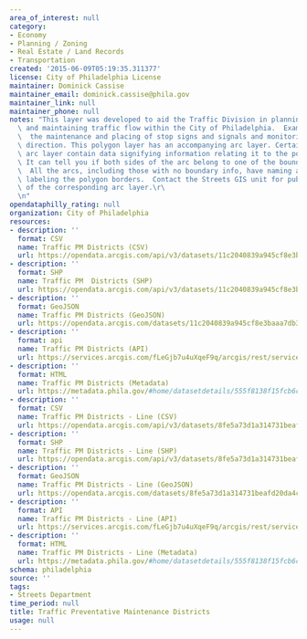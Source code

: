 ```yaml
---
area_of_interest: null
category:
- Economy
- Planning / Zoning
- Real Estate / Land Records
- Transportation
created: '2015-06-09T05:19:35.311377'
license: City of Philadelphia License
maintainer: Dominick Cassise
maintainer_email: dominick.cassise@phila.gov
maintainer_link: null
maintainer_phone: null
notes: "This layer was developed to aid the Traffic Division in planning, organizing,\
  \ and maintaining traffic flow within the City of Philadelphia.  Examples include:\
  \  the maintenance and placing of stop signs and signals and monitoring street travel\
  \ direction. This polygon layer has an accompanying arc layer. Certain arcs in the\
  \ arc layer contain data signifying information relating it to the polygon layer.\
  \ It can tell you if both sides of the arc belong to one of the bounding polygons.\
  \  All the arcs, including those with no boundary info, have naming attributes for\
  \ labeling the polygon borders.  Contact the Streets GIS unit for public consumption\
  \ of the corresponding arc layer.\r\
  \n"
opendataphilly_rating: null
organization: City of Philadelphia
resources:
- description: ''
  format: CSV
  name: Traffic PM Districts (CSV)
  url: https://opendata.arcgis.com/api/v3/datasets/11c2040839a945cf8e3baaa7db35029f_0/downloads/data?format=csv&spatialRefId=4326
- description: ''
  format: SHP
  name: Traffic PM  Districts (SHP)
  url: https://opendata.arcgis.com/api/v3/datasets/11c2040839a945cf8e3baaa7db35029f_0/downloads/data?format=shp&spatialRefId=4326
- description: ''
  format: GeoJSON
  name: Traffic PM Districts (GeoJSON)
  url: https://opendata.arcgis.com/datasets/11c2040839a945cf8e3baaa7db35029f_0.geojson
- description: ''
  format: api
  name: Traffic PM Districts (API)
  url: https://services.arcgis.com/fLeGjb7u4uXqeF9q/arcgis/rest/services/Traf_PM_Dist/FeatureServer/0/query?outFields=*&where=1%3D1
- description: ''
  format: HTML
  name: Traffic PM Districts (Metadata)
  url: https://metadata.phila.gov/#home/datasetdetails/555f8138f15fcb6c6ed4414a/representationdetails/5571b1c8e4fb1d91393c21af/
- description: ''
  format: CSV
  name: Traffic PM Districts - Line (CSV)
  url: https://opendata.arcgis.com/api/v3/datasets/8fe5a73d1a314731beafd20da4c530b4_0/downloads/data?format=csv&spatialRefId=4326
- description: ''
  format: SHP
  name: Traffic PM Districts - Line (SHP)
  url: https://opendata.arcgis.com/api/v3/datasets/8fe5a73d1a314731beafd20da4c530b4_0/downloads/data?format=shp&spatialRefId=4326
- description: ''
  format: GeoJSON
  name: Traffic PM Districts - Line (GeoJSON)
  url: https://opendata.arcgis.com/datasets/8fe5a73d1a314731beafd20da4c530b4_0.geojson
- description: ''
  format: API
  name: Traffic PM Districts - Line (API)
  url: https://services.arcgis.com/fLeGjb7u4uXqeF9q/arcgis/rest/services/Traf_PM_Dist_arc/FeatureServer/0/query?outFields=*&where=1%3D1
- description: ''
  format: HTML
  name: Traffic PM Districts - Line (Metadata)
  url: https://metadata.phila.gov/#home/datasetdetails/555f8138f15fcb6c6ed4414a/representationdetails/5571b1c8e4fb1d91393c21ac/
schema: philadelphia
source: ''
tags:
- Streets Department
time_period: null
title: Traffic Preventative Maintenance Districts
usage: null
---
```

